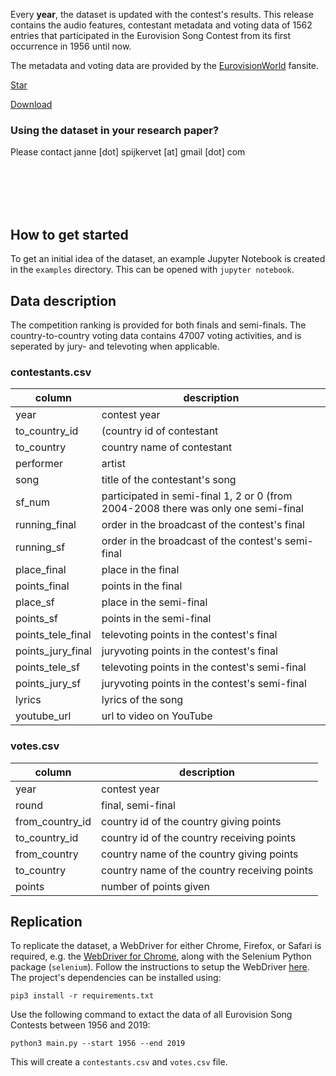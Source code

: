 Every <b>year</b>, the dataset is updated with the contest's results. This release contains the audio features, contestant metadata and voting data of 1562 entries that participated in the Eurovision Song Contest from its first occurrence in 1956 until now.

The metadata and voting data are provided by the [EurovisionWorld](https://eurovisionworld.com) fansite.

<div>
<!-- Place this tag where you want the button to render. -->
<a class="github-button" href="https://github.com/spijkervet/eurovision_dataset" data-icon="octicon-star" aria-label="Star ntkme/github-buttons on GitHub">Star</a>

<!-- Place this tag where you want the button to render. -->
<a class="github-button" href="https://github.com/spijkervet/eurovision_dataset/releases" data-icon="octicon-cloud-download" aria-label="Download ntkme/github-buttons on GitHub">Download</a>
</div>

### Using the dataset in your research paper?
Please contact janne [dot] spijkervet [at] gmail [dot] com


<br/>
<br/>
<br/>
<br/>

## How to get started
To get an initial idea of the dataset, an example Jupyter Notebook is created in the `examples` directory. This can be opened with `jupyter notebook`.

## Data description
The competition ranking is provided for both finals and semi-finals. The country-to-country voting data contains 47007 voting activities, and is seperated by jury- and televoting when applicable.

### contestants.csv

column | description
-------|-------|
year | contest year
to_country_id | (country id of contestant
to_country  | country name of contestant
performer | artist
song | title of the contestant's song
sf_num | participated in semi-final 1, 2 or 0 (from 2004-2008 there was only one semi-final
running_final | order in the broadcast of the contest's final
running_sf | order in the broadcast of the contest's semi-final
place_final | place in the final
points_final | points in the final
place_sf | place in the semi-final
points_sf | points in the semi-final
points_tele_final | televoting points in the contest's final
points_jury_final | juryvoting points in the contest's final
points_tele_sf | televoting points in the contest's semi-final
points_jury_sf | juryvoting points in the contest's semi-final
lyrics | lyrics of the song
youtube_url | url to video on YouTube

### votes.csv
column | description
---|---
year | contest year
round | final, semi-final
from_country_id | country id of the country giving points
to_country_id | country id of the country receiving points
from_country | country name of the country giving points
to_country | country name of the country receiving points
points | number of points given


## Replication
To replicate the dataset, a WebDriver for either Chrome, Firefox, or Safari is required, e.g. the [WebDriver for Chrome](https://chromedriver.chromium.org/downloads), along with the Selenium Python package (`selenium`). Follow the instructions to setup the WebDriver [here](https://chromedriver.chromium.org/getting-started). The project's dependencies can be installed using:
```
pip3 install -r requirements.txt
```

Use the following command to extact the data of all Eurovision Song Contests between 1956 and 2019:
```
python3 main.py --start 1956 --end 2019
```

This will create a `contestants.csv` and `votes.csv` file.
